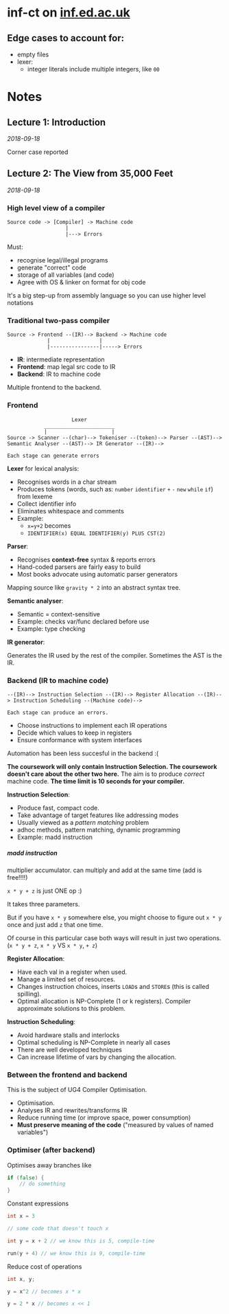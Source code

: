 # inf-ct on [inf.ed.ac.uk](https://www.inf.ed.ac.uk/teaching/courses/ct/18-19/)

## Edge cases to account for:

- empty files
- lexer:
  - integer literals include multiple integers, like `00`

# Notes

## Lecture 1: Introduction

_2018-09-18_

Corner case reported

## Lecture 2: The View from 35,000 Feet

_2018-09-18_

### High level view of a compiler

```
Source code -> [Compiler] -> Machine code
                   |
                   |---> Errors
```

Must:

- recognise legal/illegal programs
- generate "correct" code
- storage of all variables (and code)
- Agree with OS & linker on format for obj code

It's a big step-up from assembly language so you can use higher level notations

### Traditional two-pass compiler

```
Source -> Frontend --(IR)--> Backend -> Machine code
             |                |
             |----------------|-----> Errors
```

- **IR**: intermediate representation
- **Frontend**: map legal src code to IR
- **Backend**: IR to machine code

Multiple frontend to the backend.

### Frontend

```
                     Lexer
            _______________________
            |                     |
Source -> Scanner --(char)--> Tokeniser --(token)--> Parser --(AST)--> Semantic Analyser --(AST)--> IR Generator --(IR)-->

Each stage can generate errors
```

**Lexer** for lexical analysis:
- Recognises words in a char stream
- Produces tokens (words, such as: `number` `identifier` `+` `-` `new` `while` `if`) from lexeme
- Collect identifier info
- Eliminates whitespace and comments
- Example:
  - `x=y+2` becomes
  - `IDENTIFIER(x) EQUAL IDENTIFIER(y) PLUS CST(2)`

**Parser**:
- Recognises **context-free** syntax & reports errors
- Hand-coded parsers are fairly easy to build
- Most books advocate using automatic parser generators

Mapping source like `gravity * 2` into an abstract syntax tree.

**Semantic analyser**:
- Semantic = context-sensitive
- Example: checks var/func declared before use
- Example: type checking

**IR generator**:

Generates the IR used by the rest of the compiler. Sometimes the AST is the IR.

### Backend (IR to machine code)

```
--(IR)--> Instruction Selection --(IR)--> Register Allocation --(IR)--> Instruction Scheduling --(Machine code)-->

Each stage can produce an errors.
```

- Choose instructions to implement each IR operations
- Decide which values to keep in registers
- Ensure conformance with system interfaces

Automation has been less succesful in the backend :(

**The coursework will only contain Instruction Selection. The coursework doesn't care about the other two here.** The aim is to produce _correct_ machine code. **The time limit is 10 seconds for your compiler.**

**Instruction Selection**:

- Produce fast, compact code.
- Take advantage of target features like addressing modes
- Usually viewed as a _pattern matching_ problem
- adhoc methods, pattern matching, dynamic programming
- Example: madd instruction

##### madd instruction

multiplier accumulator. can multiply and add at the same time (add is free!!!!)

`x * y + z` is just ONE op :)

It takes three parameters.

But if you have `x * y` somewhere else, you might choose to figure out `x * y` once and just add `z` that one time.

Of course in this particular case both ways will result in just two operations. (`x * y + z`, `x * y` VS `x * y`, `+ z`)

**Register Allocation**:

- Have each val in a register when used.
- Manage a limited set of resources.
- Changes instruction choices, inserts `LOAD`s and `STORE`s (this is called spilling).
- Optimal allocation is NP-Complete (1 or k registers). Compiler approximate solutions to this problem.

**Instruction Scheduling**:

- Avoid hardware stalls and interlocks
- Optimal scheduling is NP-Complete in nearly all cases
- There are well developed techniques
- Can increase lifetime of vars by changing the allocation.

### Between the frontend and backend

This is the subject of UG4 Compiler Optimisation.

- Optimisation.
- Analyses IR and rewrites/transforms IR
- Reduce running time (or improve space, power consumption)
- **Must preserve meaning of the code** ("measured by values of named variables")

### Optimiser (after backend)

Optimises away branches like

```go
if (false) {
    // do something
}
```

Constant expressions

```cpp
int x = 3

// some code that doesn't touch x

int y = x + 2 // we know this is 5, compile-time

run(y + 4) // we know this is 9, compile-time
```

Reduce cost of operations

```cpp
int x, y;

y = x^2 // becomes x * x

y = 2 * x // becomes x << 1
```

